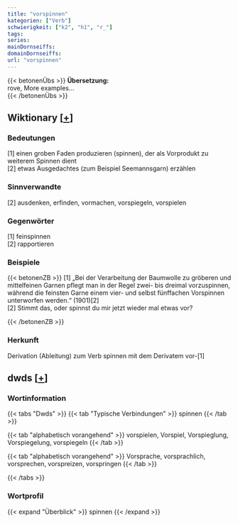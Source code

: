 ```yaml
---
title: "vorspinnen"
kategorien: ["Verb"]
schwierigkeit: ["k2", "h1", "r_"]
tags:
series:
mainDornseiffs:
domainDornseiffs:
url: "vorspinnen"
---
```


{{< betonenÜbs >}}
**Übersetzung:**  
rove, More examples...  
{{< /betonenÜbs >}}

## Wiktionary [[+](https://de.wiktionary.org/wiki/vorspinnen)]

### Bedeutungen
[1] einen groben Faden produzieren (spinnen), der als Vorprodukt zu weiterem Spinnen dient  
[2] etwas Ausgedachtes (zum Beispiel Seemannsgarn) erzählen  

### Sinnverwandte
[2] ausdenken, erfinden, vormachen, vorspiegeln, vorspielen  

### Gegenwörter
[1] feinspinnen  
[2] rapportieren  

### Beispiele
{{< betonenZB >}}
[1] „Bei der Verarbeitung der Baumwolle zu gröberen und mittelfeinen Garnen pflegt man in der Regel zwei- bis dreimal vorzuspinnen, während die feinsten Garne einem vier- und selbst fünffachen Vorspinnen unterworfen werden.“ (1901)[2]  
[2] Stimmt das, oder spinnst du mir jetzt wieder mal etwas vor?  

{{< /betonenZB >}}
### Herkunft
Derivation (Ableitung) zum Verb spinnen mit dem Derivatem vor-[1]  



## dwds [[+](https://www.dwds.de/wb/vorspinnen)]

### Wortinformation
{{< tabs "Dwds" >}}
{{< tab "Typische Verbindungen" >}}
spinnen
{{< /tab >}}

{{< tab "alphabetisch vorangehend" >}}
vorspielen, Vorspiel, Vorspieglung, Vorspiegelung, vorspiegeln
{{< /tab >}}

{{< tab "alphabetisch vorangehend" >}}
Vorsprache, vorsprachlich, vorsprechen, vorspreizen, vorspringen
{{< /tab >}}

{{< /tabs >}}

### Wortprofil
{{< expand "Überblick" >}} spinnen {{< /expand >}}

